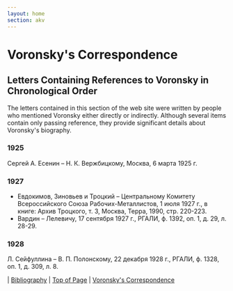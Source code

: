 ```yaml
---
layout: home
section: akv
---
```


# Voronsky's Correspondence
## Letters Containing References to Voronsky in Chronological Order

The letters contained in this section of the web site were written by people who mentioned Voronsky either directly or
indirectly. Although several items contain only passing reference, they provide significant details about Voronsky's
biography.

### 1925
Сергей А. Есенин – Н. К. Вержбицкому, Москва, 6 марта 1925 г.

### 1927
- Евдокимов, Зиновьев и Троцкий – Центральному Комитету Всероссийского Союза Рабочих-Металлистов, 1 июля 1927 г., в книге: Архив Троцкого, т. 3, Москва, Терра, 1990, стр. 220-223.
- Вардин – Лелевичу, 17 сентября 1927 г., РГАЛИ, ф. 1392, оп. 1, д. 29, л. 28-29.

### 1928
Л. Сейфуллина – В. П. Полонскому, 22 декабря 1928 г., РГАЛИ, ф. 1328, оп. 1, д. 309, л. 8.

| [Bibliography](../Bibliography.html) | [Top of Page](#) | [Voronsky's Correspondence](Correspondence_AKV.html)

